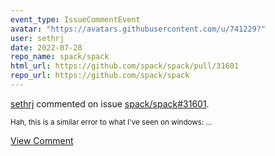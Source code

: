 ```yaml
---
event_type: IssueCommentEvent
avatar: "https://avatars.githubusercontent.com/u/741229?"
user: sethrj
date: 2022-07-28
repo_name: spack/spack
html_url: https://github.com/spack/spack/pull/31601
repo_url: https://github.com/spack/spack
---
```


<a href='https://github.com/sethrj' target='_blank'>sethrj</a> commented on issue <a href='https://github.com/spack/spack/pull/31601' target='_blank'>spack/spack#31601</a>.

<small>Hah, this is a similar error to what I've seen on windows:...</small>

<a href='https://github.com/spack/spack/pull/31601' target='_blank'>View Comment</a>